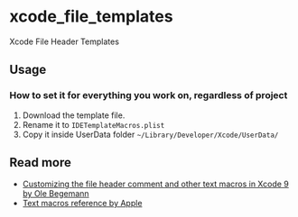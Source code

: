 # xcode_file_templates
Xcode File Header Templates

## Usage 
### How to set it for everything you work on, regardless of project
1. Download the template file. 
2. Rename it to `IDETemplateMacros.plist`
3. Copy it inside UserData folder `~/Library/Developer/Xcode/UserData/`

## Read more
- [Customizing the file header comment and other text macros in Xcode 9 by Ole Begemann](https://oleb.net/blog/2017/07/xcode-9-text-macros/)
- [Text macros reference by Apple](https://help.apple.com/xcode/mac/9.0/index.html?localePath=en.lproj#/dev7fe737ce0)
